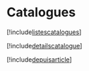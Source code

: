 # Catalogues

[!include[listescatalogues](catalogues.listescatalogues.autogen.md)]

[!include[detailscatalogue](catalogues.detailscatalogue.autogen.md)]

[!include[depuisarticle](catalogues.depuisarticle.autogen.md)]



